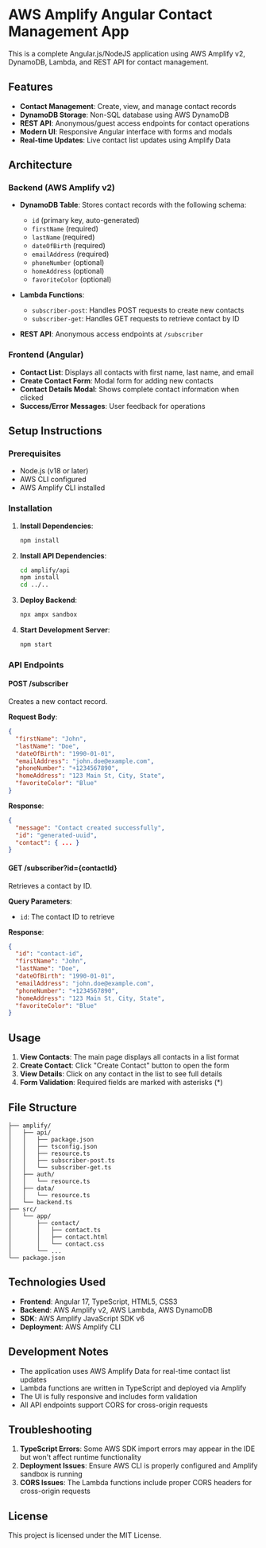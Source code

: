 # AWS Amplify Angular Contact Management App

This is a complete Angular.js/NodeJS application using AWS Amplify v2, DynamoDB, Lambda, and REST API for contact management.

## Features

- **Contact Management**: Create, view, and manage contact records
- **DynamoDB Storage**: Non-SQL database using AWS DynamoDB
- **REST API**: Anonymous/guest access endpoints for contact operations
- **Modern UI**: Responsive Angular interface with forms and modals
- **Real-time Updates**: Live contact list updates using Amplify Data

## Architecture

### Backend (AWS Amplify v2)
- **DynamoDB Table**: Stores contact records with the following schema:
  - `id` (primary key, auto-generated)
  - `firstName` (required)
  - `lastName` (required)
  - `dateOfBirth` (required)
  - `emailAddress` (required)
  - `phoneNumber` (optional)
  - `homeAddress` (optional)
  - `favoriteColor` (optional)

- **Lambda Functions**:
  - `subscriber-post`: Handles POST requests to create new contacts
  - `subscriber-get`: Handles GET requests to retrieve contact by ID

- **REST API**: Anonymous access endpoints at `/subscriber`

### Frontend (Angular)
- **Contact List**: Displays all contacts with first name, last name, and email
- **Create Contact Form**: Modal form for adding new contacts
- **Contact Details Modal**: Shows complete contact information when clicked
- **Success/Error Messages**: User feedback for operations

## Setup Instructions

### Prerequisites
- Node.js (v18 or later)
- AWS CLI configured
- AWS Amplify CLI installed

### Installation

1. **Install Dependencies**:
   ```bash
   npm install
   ```

2. **Install API Dependencies**:
   ```bash
   cd amplify/api
   npm install
   cd ../..
   ```

3. **Deploy Backend**:
   ```bash
   npx ampx sandbox
   ```

4. **Start Development Server**:
   ```bash
   npm start
   ```

### API Endpoints

#### POST /subscriber
Creates a new contact record.

**Request Body**:
```json
{
  "firstName": "John",
  "lastName": "Doe",
  "dateOfBirth": "1990-01-01",
  "emailAddress": "john.doe@example.com",
  "phoneNumber": "+1234567890",
  "homeAddress": "123 Main St, City, State",
  "favoriteColor": "Blue"
}
```

**Response**:
```json
{
  "message": "Contact created successfully",
  "id": "generated-uuid",
  "contact": { ... }
}
```

#### GET /subscriber?id={contactId}
Retrieves a contact by ID.

**Query Parameters**:
- `id`: The contact ID to retrieve

**Response**:
```json
{
  "id": "contact-id",
  "firstName": "John",
  "lastName": "Doe",
  "dateOfBirth": "1990-01-01",
  "emailAddress": "john.doe@example.com",
  "phoneNumber": "+1234567890",
  "homeAddress": "123 Main St, City, State",
  "favoriteColor": "Blue"
}
```

## Usage

1. **View Contacts**: The main page displays all contacts in a list format
2. **Create Contact**: Click "Create Contact" button to open the form
3. **View Details**: Click on any contact in the list to see full details
4. **Form Validation**: Required fields are marked with asterisks (*)

## File Structure

```
├── amplify/
│   ├── api/
│   │   ├── package.json
│   │   ├── tsconfig.json
│   │   ├── resource.ts
│   │   ├── subscriber-post.ts
│   │   └── subscriber-get.ts
│   ├── auth/
│   │   └── resource.ts
│   ├── data/
│   │   └── resource.ts
│   └── backend.ts
├── src/
│   └── app/
│       ├── contact/
│       │   ├── contact.ts
│       │   ├── contact.html
│       │   └── contact.css
│       └── ...
└── package.json
```

## Technologies Used

- **Frontend**: Angular 17, TypeScript, HTML5, CSS3
- **Backend**: AWS Amplify v2, AWS Lambda, AWS DynamoDB
- **SDK**: AWS Amplify JavaScript SDK v6
- **Deployment**: AWS Amplify CLI

## Development Notes

- The application uses AWS Amplify Data for real-time contact list updates
- Lambda functions are written in TypeScript and deployed via Amplify
- The UI is fully responsive and includes form validation
- All API endpoints support CORS for cross-origin requests

## Troubleshooting

1. **TypeScript Errors**: Some AWS SDK import errors may appear in the IDE but won't affect runtime functionality
2. **Deployment Issues**: Ensure AWS CLI is properly configured and Amplify sandbox is running
3. **CORS Issues**: The Lambda functions include proper CORS headers for cross-origin requests

## License

This project is licensed under the MIT License.